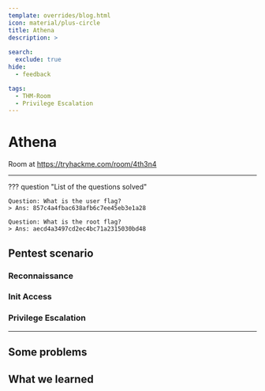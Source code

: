 ```yaml
---
template: overrides/blog.html
icon: material/plus-circle
title: Athena
description: >
  
search:
  exclude: true
hide:
  - feedback

tags:
  - THM-Room 
  - Privilege Escalation
---
```


# __Athena__

Room at https://tryhackme.com/room/4th3n4

---

??? question "List of the questions solved"

    Question: What is the user flag? 
    > Ans: 857c4a4fbac638afb6c7ee45eb3e1a28

    Question: What is the root flag? 
    > Ans: aecd4a3497cd2ec4bc71a2315030bd48

## __Pentest scenario__

### __Reconnaissance__

### __Init Access__


### __Privilege Escalation__

---

## __Some problems__


## __What we learned__
